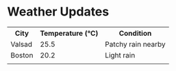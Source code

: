 # Weather Updates

<!-- WEATHER-UPDATE-START -->
<table><tr><th>City</th><th>Temperature (°C)</th><th>Condition</th></tr><tr><td>Valsad</td><td>25.5</td><td>Patchy rain nearby</td></tr><tr><td>Boston</td><td>20.2</td><td>Light rain</td></tr><tr><td></td><td></td><td></td></tr></table>
<!-- WEATHER-UPDATE-END -->
